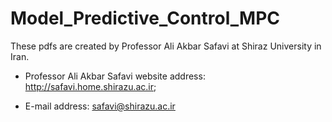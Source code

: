 # Model_Predictive_Control_MPC

These pdfs are created by Professor Ali Akbar Safavi at Shiraz University in Iran.

* Professor Ali Akbar Safavi website address: http://safavi.home.shirazu.ac.ir;

* E-mail address: safavi@shirazu.ac.ir
